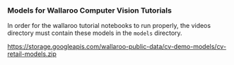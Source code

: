### Models for Wallaroo Computer Vision Tutorials

In order for the wallaroo tutorial notebooks to run properly, the videos directory must contain these models in the `models` directory.

https://storage.googleapis.com/wallaroo-public-data/cv-demo-models/cv-retail-models.zip
